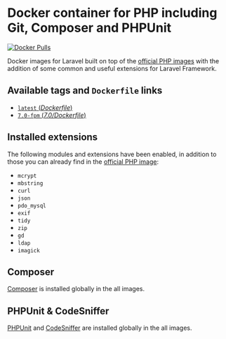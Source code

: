 # Docker container for PHP including Git, Composer and PHPUnit
[![Docker Pulls](https://img.shields.io/docker/pulls/karbon001/docker-laravel-php.svg)](https://hub.docker.com/r/karbon001/docker-laravel-php/)

Docker images for Laravel built on top of the [official PHP images](https://hub.docker.com/r/_/php/) with the addition of some common and useful extensions for Laravel Framework.

## Available tags and `Dockerfile` links
- [`latest` (_Dockerfile_)](https://github.com/kfkawalec/gitlab-ci-laravel-php/blob/master/Dockerfile)
- [`7.0-fpm` (_7.0/Dockerfile_)](https://github.com/kfkawalec/gitlab-ci-laravel-php/blob/master/7.0/Dockerfile)

## Installed extensions
The following modules and extensions have been enabled,
in addition to those you can already find in the [official PHP image](https://hub.docker.com/r/_/php/):

- `mcrypt`
- `mbstring`
- `curl`
- `json`
- `pdo_mysql`
- `exif`
- `tidy`
- `zip`
- `gd`
- `ldap`
- `imagick`

## Composer
[Composer](https://getcomposer.org) is installed globally in the all images.

## PHPUnit & CodeSniffer
[PHPUnit](https://phpunit.de/) and [CodeSniffer](https://github.com/squizlabs/PHP_CodeSniffer) are installed globally in the all images.
